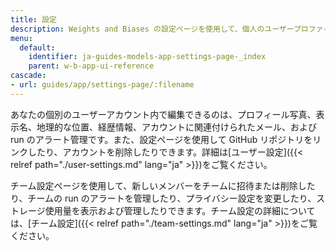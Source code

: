 ```yaml
---
title: 設定
description: Weights and Biases の設定ページを使用して、個人のユーザープロファイルまたはチーム設定をカスタマイズします。
menu:
  default:
    identifier: ja-guides-models-app-settings-page-_index
    parent: w-b-app-ui-reference
cascade:
- url: guides/app/settings-page/:filename
---
```


あなたの個別のユーザーアカウント内で編集できるのは、プロフィール写真、表示名、地理的な位置、経歴情報、アカウントに関連付けられたメール、および run のアラート管理です。また、設定ページを使用して GitHub リポジトリをリンクしたり、アカウントを削除したりできます。詳細は[ユーザー設定]({{< relref path="./user-settings.md" lang="ja" >}})をご覧ください。

チーム設定ページを使用して、新しいメンバーをチームに招待または削除したり、チームの run のアラートを管理したり、プライバシー設定を変更したり、ストレージ使用量を表示および管理したりできます。チーム設定の詳細については、[チーム設定]({{< relref path="./team-settings.md" lang="ja" >}})をご覧ください。